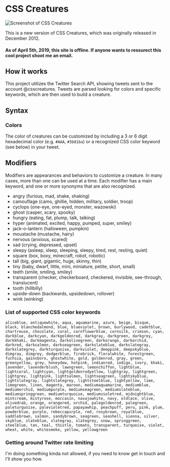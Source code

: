 # CSS Creatures

![Screenshot of CSS Creatures](https://bennettfeely.com/csscreatures/img/screenshot-2.png)

This is a new version of CSS Creatures, which was originally released in December 2012.

#### As of April 5th, 2019, this site is offline. If anyone wants to ressurect this cool project shoot me an email.

## How it works

This project utilizes the Twitter Search API, showing tweets sent to the account @csscreatures. Tweets are parsed looking for colors and specific keywords, which are then used to build a creature.

## Syntax

### Colors

The color of creatures can be customized by including a 3 or 6 digit hexadecimal color (e.g. `#AAA`, `#3b81ba`) or a recognized CSS color keyword (see below) in your tweet.

## Modifiers

Modifiers are appearances and behaviors to customize a creature. In many cases, more than one can be used at a time. Each modifier has a main keyword, and one or more synonyms that are also recognized.

* angry (furious, mad, shake, shaking)
* camouflage (camo, ghillie, hidden, military, soldier, troop)
* cyclops (one-eye, one-eyed, monster, wazowski)
* ghost (casper, scary, spooky)
* hungry (eating, fat, plump, talk, talking)
* hyper (animated, excited, happy, pumped, super, smiley)
* jack-o-lantern (halloween, pumpkin)
* moustache (mustache, hairy)
* nervous (anxious, scared)
* sad (crying, depressed, upset)
* sleepy (asleep, sleep, sleeping, sleepy, tired, rest, resting, quiet)
* square (box, boxy, minecraft, robot, robotic)
* tall (big, giant, gigantic, huge, skinny, thin)
* tiny (baby, dwarf, little, mini, miniature, petite, short, small)
* teeth (smile, smiling, smiley)
* transparent (checker, checkerboard, checkered, invisible, see-through, translucent)
* tooth (hillbilly)
* upside-down (backwards, upsidedown, rollover)
* wink (winking)

### List of supported CSS color keywords

```aliceblue, antiquewhite, aqua, aquamarine, azure, beige, bisque, black, blanchedalmond, blue, blueviolet, brown, burlywood, cadetblue, chartreuse, chocolate, coral, cornflowerblue, cornsilk, crimson, cyan, darkblue, darkcyan, darkgoldenrod, darkgray, darkgreen, darkgrey, darkkhaki, darkmagenta, darkolivegreen, darkorange, darkorchid, darkred, darksalmon, darkseagreen, darkslateblue, darkslategray, darkslategrey, darkturquoise, darkviolet, deeppink, deepskyblue, dimgray, dimgrey, dodgerblue, firebrick, floralwhite, forestgreen, fuchsia, gainsboro, ghostwhite, gold, goldenrod, gray, green, greenyellow, grey, honeydew, hotpink, indianred, indigo, ivory, khaki, lavender, lavenderblush, lawngreen, lemonchiffon, lightblue, lightcoral, lightcyan, lightgoldenrodyellow, lightgray, lightgreen, lightgrey, lightpink, lightsalmon, lightseagreen, lightskyblue, lightslategray, lightslategrey, lightsteelblue, lightyellow, lime, limegreen, linen, magenta, maroon, mediumaquamarine, mediumblue, mediumorchid, mediumpurple, mediumseagreen, mediumslateblue, mediumspringgreen, mediumturquoise, mediumvioletred, midnightblue, mintcream, mistyrose, moccasin, navajowhite, navy, oldlace, olive, olivedrab, orange, orangered, orchid, palegoldenrod, palegreen, paleturquoise, palevioletred, papayawhip, peachpuff, peru, pink, plum, powderblue, purple, rebeccapurple, red, rosybrown, royalblue, saddlebrown, salmon, sandybrown, seagreen, seashell, sienna, silver, skyblue, slateblue, slategray, slategrey, snow, springgreen, steelblue, tan, teal, thistle, tomato, transparent, turquoise, violet, wheat, white, whitesmoke, yellow, yellowgreen```


### Getting around Twitter rate limiting

I'm doing something kinda not allowed, if you need to know get in touch and I'll show you how.
